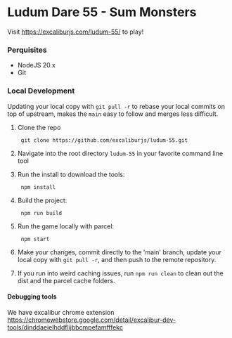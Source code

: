 # Ludum Dare 55 - Sum Monsters

Visit https://excaliburjs.com/ludum-55/ to play!

### Perquisites

- NodeJS 20.x
- Git

### Local Development

Updating your local copy with `git pull -r` to rebase your local commits on top of upstream, makes the `main` easy to follow and merges less difficult.

1. Clone the repo

        git clone https://github.com/excaliburjs/ludum-55.git

2. Navigate into the root directory `ludum-55` in your favorite command line tool

3. Run the install to download the tools:

        npm install

4. Build the project:

        npm run build

5. Run the game locally with parcel:

        npm start

6. Make your changes, commit directly to the 'main' branch, update your local copy with `git pull -r`, and then push to the remote repository.

7. If you run into weird caching issues, run `npm run clean` to clean out the dist and the parcel cache folders.

#### Debugging tools

We have excalibur chrome extension https://chromewebstore.google.com/detail/excalibur-dev-tools/dinddaeielhddflijbbcmpefamfffekc
